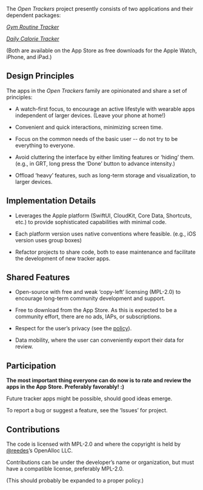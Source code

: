 The _Open Trackers_ project presently consists of two applications and
their dependent packages:

[_Gym Routine Tracker_](https://open-trackers.github.io/grt/)

[_Daily Calorie Tracker_](https://open-trackers.github.io/dct/)

(Both are available on the App Store as free downloads for the Apple
Watch, iPhone, and iPad.)

## Design Principles

The apps in the _Open Trackers_ family are opinionated and share a set of
principles:

* A watch-first focus, to encourage an active lifestyle with wearable apps
  independent of larger devices. (Leave your phone at home!)

* Convenient and quick interactions, minimizing screen time.

* Focus on the common needs of the basic user -- do not try to be
  everything to everyone. 

* Avoid cluttering the interface by either limiting features or ‘hiding’
  them. (e.g., in GRT, long press the ‘Done’ button to advance intensity.)

* Offload ‘heavy’ features, such as long-term storage and visualization,
  to larger devices.

## Implementation Details

* Leverages the Apple platform (SwiftUI, CloudKit, Core Data, Shortcuts,
  etc.) to provide sophisticated capabilities with minimal code.

* Each platform version uses native conventions where feasible. (e.g., iOS
  version uses group boxes)

* Refactor projects to share code, both to ease maintenance and facilitate
  the development of new tracker apps.

## Shared Features

* Open-source with free and weak ‘copy-left’ licensing (MPL-2.0) to
  encourage long-term community development and support.

* Free to download from the App Store. As this is expected to be
  a community effort, there are no ads, IAPs, or subscriptions.

* Respect for the user’s privacy (see the
  [policy](https://open-trackers.github.io/privacy/)).

* Data mobility, where the user can conveniently export their data for
  review.

## Participation

**The most important thing everyone can do now is to rate and review the
apps in the App Store. Preferably favorably! :)**

Future tracker apps might be possible, should good ideas emerge.

To report a bug or suggest a feature, see the ‘Issues’ for project.

## Contributions

The code is licensed with MPL-2.0 and where the copyright is held by
[@reedes](https://github.com/reedes)’s OpenAlloc LLC. 

Contributions can be under the developer’s name or organization, but must
have a compatible license, preferably MPL-2.0.

(This should probably be expanded to a proper policy.)

